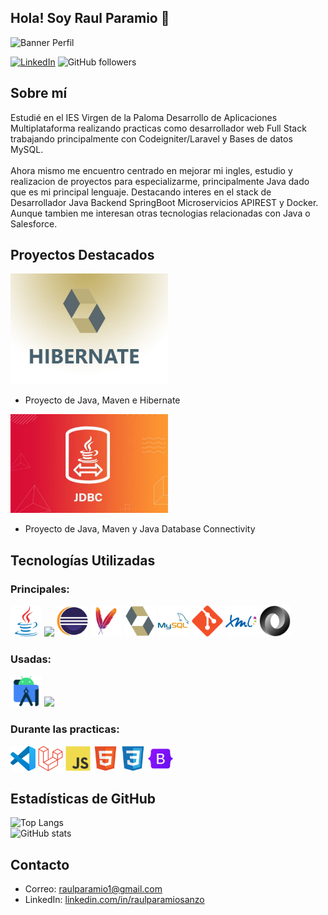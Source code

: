 ## Hola! Soy Raul Paramio 👋
![Banner Perfil](https://github.com/RaulParamio/RaulParamio/blob/main/BannerGitHubRaul.png)

[![LinkedIn](https://img.shields.io/badge/-LinkedIn-blue?style=flat-square&logo=LinkedIn&logoColor=white&link=https://www.linkedin.com/in/raulparamiosanzo/)](https://www.linkedin.com/in/raulparamiosanzo/)
![GitHub followers](https://img.shields.io/github/followers/RaulParamio)

## Sobre mí
Estudié en el IES Virgen de la Paloma Desarrollo de Aplicaciones Multiplataforma realizando practicas como desarrollador web Full Stack trabajando principalmente con Codeigniter/Laravel y Bases de datos MySQL.<br><br>
Ahora mismo me encuentro centrado en mejorar mi ingles, estudio y realizacion de proyectos para especializarme, principalmente Java dado que es mi principal lenguaje. 
Destacando interes en el stack de Desarrollador Java Backend SpringBoot Microservicios APIREST y Docker.
Aunque tambien me interesan otras tecnologias relacionadas con Java o Salesforce.

## Proyectos Destacados
<a href="https://github.com/RaulParamio/Hibernate"><img src="https://github.com/RaulParamio/Hibernate/blob/master/Images/Hibernate_image.jpg" style="height: 50%; width:50%;" /></a>
- Proyecto de Java, Maven e Hibernate

<a href="https://github.com/RaulParamio/JDBC"><img src="https://github.com/RaulParamio/JDBC/blob/master/Images/jdbc_image.JPG" style="height: 50%; width:50%;" /></a>
- Proyecto de Java, Maven y Java Database Connectivity


## Tecnologías Utilizadas
### Principales:
<div>
  <img src="https://raw.githubusercontent.com/devicons/devicon/master/icons/java/java-original.svg" width="50"/>
  <img src="https://cdn.jsdelivr.net/gh/devicons/devicon@latest/icons/intellij/intellij-original.svg" width="50"/>
  <img src="https://raw.githubusercontent.com/devicons/devicon/master/icons/eclipse/eclipse-original.svg" width="50"/>
  <img src="https://raw.githubusercontent.com/devicons/devicon/master/icons/maven/maven-original.svg" width="50"/>
  <img src="https://raw.githubusercontent.com/devicons/devicon/master/icons/hibernate/hibernate-original.svg" width="50"/>
  <img src="https://raw.githubusercontent.com/devicons/devicon/master/icons/mysql/mysql-original-wordmark.svg" width="50"/>
  <img src="https://raw.githubusercontent.com/devicons/devicon/master/icons/git/git-original.svg" width="50"/>
  <img src="https://raw.githubusercontent.com/devicons/devicon/master/icons/xml/xml-original.svg" width="50"/>
  <img src="https://raw.githubusercontent.com/devicons/devicon/master/icons/json/json-original.svg" width="50"/>
</div>

  ### Usadas:
<div>
  <img src="https://raw.githubusercontent.com/devicons/devicon/master/icons/androidstudio/androidstudio-original.svg" width="50"/>
  <img src="https://cdn.jsdelivr.net/gh/devicons/devicon@latest/icons/salesforce/salesforce-original.svg" width="50"/>
</div>

  ### Durante las practicas:
<div>
  <img src="https://raw.githubusercontent.com/devicons/devicon/master/icons/vscode/vscode-original.svg" width="40"/> 
  <img src="https://raw.githubusercontent.com/devicons/devicon/master/icons/laravel/laravel-original.svg" width="40"/>
  <img src="https://raw.githubusercontent.com/devicons/devicon/master/icons/javascript/javascript-original.svg" width="40"/>
  <img src="https://raw.githubusercontent.com/devicons/devicon/master/icons/html5/html5-original.svg" width="40"/>
  <img src="https://raw.githubusercontent.com/devicons/devicon/master/icons/css3/css3-original.svg" width="40"/>
  <img src="https://raw.githubusercontent.com/devicons/devicon/master/icons/bootstrap/bootstrap-original.svg" width="40"/> 
</div>

  
## Estadísticas de GitHub

![Top Langs](https://github-readme-stats.vercel.app/api/top-langs/?username=RaulParamio&layout=compact)
<br>
![GitHub stats](https://github-readme-stats.vercel.app/api?username=RaulParamio&show_icons=true)


## Contacto

- Correo: [raulparamio1@gmail.com](mailto:raulparamio1@gmail.com)
- LinkedIn: [linkedin.com/in/raulparamiosanzo](https://www.linkedin.com/in/raulparamiosanzo/)

<!--
**RaulParamio/RaulParamio** is a ✨ _special_ ✨ repository because its `README.md` (this file) appears on your GitHub profile.

Here are some ideas to get you started:

- 🔭 I’m currently working on ...
- 🌱 I’m currently learning ...
- 👯 I’m looking to collaborate on ...
- 🤔 I’m looking for help with ...
- 💬 Ask me about ...
- 📫 How to reach me: ...
- 😄 Pronouns: ...
- ⚡ Fun fact: ...
-->
